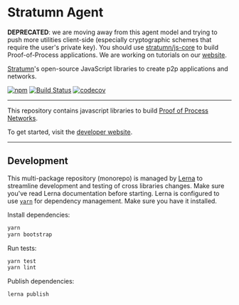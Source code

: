 # Stratumn Agent

**DEPRECATED**: we are moving away from this agent model and trying to push
more utilities client-side (especially cryptographic schemes that require the
user's private key). You should use [stratumn/js-core](https://github.com/stratumn/js-core)
to build Proof-of-Process applications.
We are working on tutorials on our [website](https://developer.stratumn.com).

[Stratumn](https://stratumn.com)'s open-source JavaScript libraries to create p2p applications and networks.

[![npm](https://img.shields.io/npm/v/@stratumn/agent.svg)](https://www.npmjs.com/package/@stratumn/agent)
[![Build Status](https://semaphoreci.com/api/v1/stratumn/agent/branches/master/badge.svg)](https://semaphoreci.com/stratumn/agent)
[![codecov](https://codecov.io/gh/stratumn/agent/branch/master/graph/badge.svg)](https://codecov.io/gh/stratumn/agent)

---

This repository contains javascript libraries to build [Proof of Process Networks](https://proofofprocess.org).

To get started, visit the [developer website](https://developer.stratumn.com).

---

## Development

This multi-package repository (monorepo) is managed by [Lerna](https://github.com/lerna/lerna) to streamline development and testing of cross libraries changes. Make sure you've read Lerna documentation before starting.
Lerna is configured to use [`yarn`](https://yarnpkg.com/en/) for dependency management. Make sure you have it installed.

Install dependencies:

```bash
yarn
yarn bootstrap
```

Run tests:

```bash
yarn test
yarn lint
```

Publish dependencies:

```bash
lerna publish
```
